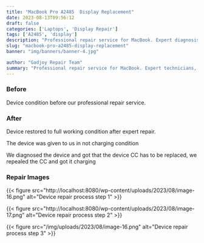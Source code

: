 ```yaml
---
title: "MacBook Pro A2485  Display Replacement"
date: 2023-08-13T09:56:12
draft: false
categories: ['Laptops', 'Display Repair']
tags: ['A2485', 'display']
description: "Professional repair service for MacBook. Expert diagnosis and quality repairs in Bangalore."
slug: "macbook-pro-a2485-display-replacement"
banner: "img/banners/banner-4.jpg"

author: "Gadjoy Repair Team"
summary: "Professional repair service for MacBook. Expert technicians, quality parts, warranty included."
---
```


### Before

Device condition before our professional repair service.

### After

Device restored to full working condition after expert repair.

The device was given to us in not charging condition

We diagnosed the device and got that the device CC has to be replaced, we repealed the CC and got it charging

### Repair Images

{{< figure src="http://localhost:8080/wp-content/uploads/2023/08/image-16.png" alt="Device repair process step 1" >}}

{{< figure src="http://localhost:8080/wp-content/uploads/2023/08/image-17.png" alt="Device repair process step 2" >}}

{{< figure src="/img/uploads/2023/08/image-16.png" alt="Device repair process step 3" >}}

